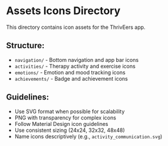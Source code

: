 # Assets Icons Directory

This directory contains icon assets for the ThrivEers app.

## Structure:

- `navigation/` - Bottom navigation and app bar icons
- `activities/` - Therapy activity and exercise icons
- `emotions/` - Emotion and mood tracking icons
- `achievements/` - Badge and achievement icons

## Guidelines:

- Use SVG format when possible for scalability
- PNG with transparency for complex icons
- Follow Material Design icon guidelines
- Use consistent sizing (24x24, 32x32, 48x48)
- Name icons descriptively (e.g., `activity_communication.svg`)
